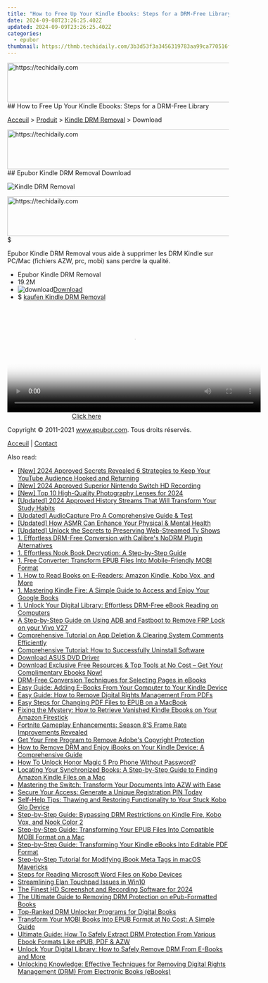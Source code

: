 ```yaml
---
title: "How to Free Up Your Kindle Ebooks: Steps for a DRM-Free Library"
date: 2024-09-08T23:26:25.402Z
updated: 2024-09-09T23:26:25.402Z
categories:
  - epubor
thumbnail: https://thmb.techidaily.com/3b3d53f3a3456319783aa99ca770516fad2e58dbe2bd45f2ec6f3eb305fb3d58.png
---
```


<!-- affiliate ads begin -->
<a href="https://ephamedtechinc.pxf.io/c/5597632/2123511/26400" target="_top" id="2123511">
  <img src="//a.impactradius-go.com/display-ad/26400-2123511" border="0" alt="https://techidaily.com" width="728" height="90"/>
</a>
<img height="0" width="0" src="https://ephamedtechinc.pxf.io/i/5597632/2123511/26400" style="position:absolute;visibility:hidden;" border="0" />
<!-- affiliate ads end -->
## How to Free Up Your Kindle Ebooks: Steps for a DRM-Free Library

[Acceuil](http://www.epubor.com/fr/) \> [Produit](https://tools.techidaily.com/epubor/products/) \> [Kindle DRM Removal](https://tools.techidaily.com/epubor/products/) \> Download

<!-- affiliate ads begin -->
<a href="https://appsumo.8odi.net/c/5597632/2123728/7443" target="_top" id="2123728">
  <img src="//a.impactradius-go.com/display-ad/7443-2123728" border="0" alt="https://techidaily.com" width="728" height="90"/>
</a>
<img height="0" width="0" src="https://appsumo.8odi.net/i/5597632/2123728/7443" style="position:absolute;visibility:hidden;" border="0" />
<!-- affiliate ads end -->
##  Epubor Kindle DRM Removal Download

![Kindle DRM Removal](https://www.epubor.com/images/remote/D4/1D/D41D8C_D41D8C_KindleDrmRemoval-box.jpg)

<!-- affiliate ads begin -->
<a href="https://review-au.sjv.io/c/5597632/2135315/14409" target="_top" id="2135315">
  <img src="//a.impactradius-go.com/display-ad/14409-2135315" border="0" alt="https://techidaily.com" width="728" height="90"/>
</a>
<img height="0" width="0" src="https://review-au.sjv.io/i/5597632/2135315/14409" style="position:absolute;visibility:hidden;" border="0" />
<!-- affiliate ads end -->
$

Epubor Kindle DRM Removal vous aide à supprimer les DRM Kindle sur PC/Mac (fichiers AZW, prc, mobi) sans perdre la qualité.

* Epubor Kindle DRM Removal
* 19.2M
* ![download](http://www.epubor.com/images/W/dl.jpg)[Download](http://download.epubor.com/kindledrmremoval.exe)
* $ [kaufen Kindle DRM Removal](https://tools.techidaily.com/epubor/products/)
<!-- affiliate ads begin -->
<span id="1982508">
					<video width="576" height="240" style="cursor:pointer"
           poster="//a.impactradius-go.com/display-clicktoplayimage/1982508.png"
           onclick="if(!this.playClicked){this.play();this.setAttribute('controls',true);this.playClicked=true;}">
	   <source src="//a.impactradius-go.com/display-ad/22993-1982508">
	   <img src="//a.impactradius-go.com/display-clicktoplayimage/1982508.png" style="border: none; height: 100%; width: 100%; object-fit: contain">
	</video>
	<div style="width:360px;text-align:center"><a href="javascript:window.open(decodeURIComponent('https%3A%2F%2Fhomestyler.sjv.io%2Fc%2F5597632%2F1982508%2F22993'), '_blank');void(0);">Click here</a></div>
</span>
<img height="0" width="0" src="https://imp.pxf.io/i/5597632/1982508/22993" style="position:absolute;visibility:hidden;" border="0" />
<!-- affiliate ads end -->

Copyright © 2011-2021 www.epubor.com. Tous droits réservés. 

[Acceuil](http://www.epubor.com/fr/) | [Contact](http://www.epubor.com/fr/mailto:support@epubor.com)

<ins class="adsbygoogle"
     style="display:block"
     data-ad-format="autorelaxed"
     data-ad-client="ca-pub-7571918770474297"
     data-ad-slot="1223367746"></ins>



<ins class="adsbygoogle"
     style="display:block"
     data-ad-client="ca-pub-7571918770474297"
     data-ad-slot="8358498916"
     data-ad-format="auto"
     data-full-width-responsive="true"></ins>

<span class="atpl-alsoreadstyle">Also read:</span>
<div><ul>
<li><a href="https://youtube-sure.techidaily.com/024-approved-secrets-revealed-6-strategies-to-keep-your-youtube-audience-hooked-and-returning/"><u>[New] 2024 Approved  Secrets Revealed  6 Strategies to Keep Your YouTube Audience Hooked and Returning</u></a></li>
<li><a href="https://video-screen-grab.techidaily.com/new-2024-approved-superior-nintendo-switch-hd-recording/"><u>[New] 2024 Approved  Superior Nintendo Switch HD Recording</u></a></li>
<li><a href="https://fox-boxes.techidaily.com/new-top-10-high-quality-photography-lenses-for-2024/"><u>[New] Top 10 High-Quality Photography Lenses for 2024</u></a></li>
<li><a href="https://eaxpv-info.techidaily.com/updated-2024-approved-history-streams-that-will-transform-your-study-habits/"><u>[Updated] 2024 Approved  History Streams That Will Transform Your Study Habits</u></a></li>
<li><a href="https://screen-sharing-recording.techidaily.com/updated-audiocapture-pro-a-comprehensive-guide-and-test/"><u>[Updated] AudioCapture Pro  A Comprehensive Guide & Test</u></a></li>
<li><a href="https://some-techniques.techidaily.com/updated-how-asmr-can-enhance-your-physical-and-mental-health/"><u>[Updated] How ASMR Can Enhance Your Physical & Mental Health</u></a></li>
<li><a href="https://on-screen-recording.techidaily.com/updated-unlock-the-secrets-to-preserving-web-streamed-tv-shows/"><u>[Updated] Unlock the Secrets to Preserving Web-Streamed Tv Shows</u></a></li>
<li><a href="https://solve-luxury.techidaily.com/1-effortless-drm-free-conversion-with-calibres-nodrm-plugin-alternatives/"><u>1. Effortless DRM-Free Conversion with Calibre's NoDRM Plugin Alternatives</u></a></li>
<li><a href="https://solve-luxury.techidaily.com/1-effortless-nook-book-decryption-a-step-by-step-guide/"><u>1. Effortless Nook Book Decryption: A Step-by-Step Guide</u></a></li>
<li><a href="https://solve-luxury.techidaily.com/1-free-converter-transform-epub-files-into-mobile-friendly-mobi-format/"><u>1. Free Converter: Transform EPUB Files Into Mobile-Friendly MOBI Format</u></a></li>
<li><a href="https://solve-luxury.techidaily.com/1-how-to-read-books-on-e-readers-amazon-kindle-kobo-vox-and-more/"><u>1. How to Read Books on E-Readers: Amazon Kindle, Kobo Vox, and More</u></a></li>
<li><a href="https://solve-luxury.techidaily.com/1-mastering-kindle-fire-a-simple-guide-to-access-and-enjoy-your-google-books/"><u>1. Mastering Kindle Fire: A Simple Guide to Access and Enjoy Your Google Books</u></a></li>
<li><a href="https://solve-luxury.techidaily.com/1-unlock-your-digital-library-effortless-drm-free-ebook-reading-on-computers/"><u>1. Unlock Your Digital Library: Effortless DRM-Free eBook Reading on Computers</u></a></li>
<li><a href="https://bypass-frp.techidaily.com/a-step-by-step-guide-on-using-adb-and-fastboot-to-remove-frp-lock-on-your-vivo-v27-by-drfone-android/"><u>A Step-by-Step Guide on Using ADB and Fastboot to Remove FRP Lock on your Vivo V27</u></a></li>
<li><a href="https://solve-luxury.techidaily.com/comprehensive-tutorial-on-app-deletion-and-clearing-system-comments-efficiently/"><u>Comprehensive Tutorial on App Deletion & Clearing System Comments Efficiently</u></a></li>
<li><a href="https://solve-luxury.techidaily.com/comprehensive-tutorial-how-to-successfully-uninstall-software/"><u>Comprehensive Tutorial: How to Successfully Uninstall Software</u></a></li>
<li><a href="https://driver-download.techidaily.com/download-asus-dvd-driver/"><u>Download ASUS DVD Driver</u></a></li>
<li><a href="https://solve-luxury.techidaily.com/download-exclusive-free-resources-and-top-tools-at-no-cost-get-your-complimentary-ebooks-now/"><u>Download Exclusive Free Resources & Top Tools at No Cost – Get Your Complimentary Ebooks Now!</u></a></li>
<li><a href="https://solve-luxury.techidaily.com/drm-free-conversion-techniques-for-selecting-pages-in-ebooks/"><u>DRM-Free Conversion Techniques for Selecting Pages in eBooks</u></a></li>
<li><a href="https://solve-luxury.techidaily.com/easy-guide-adding-e-books-from-your-computer-to-your-kindle-device/"><u>Easy Guide: Adding E-Books From Your Computer to Your Kindle Device</u></a></li>
<li><a href="https://solve-luxury.techidaily.com/easy-guide-how-to-remove-digital-rights-management-from-pdfs/"><u>Easy Guide: How to Remove Digital Rights Management From PDFs</u></a></li>
<li><a href="https://solve-luxury.techidaily.com/easy-steps-for-changing-pdf-files-to-epub-on-a-macbook/"><u>Easy Steps for Changing PDF Files to EPUB on a MacBook</u></a></li>
<li><a href="https://solve-luxury.techidaily.com/fixing-the-mystery-how-to-retrieve-vanished-kindle-ebooks-on-your-amazon-firestick/"><u>Fixing the Mystery: How to Retrieve Vanished Kindle Ebooks on Your Amazon Firestick</u></a></li>
<li><a href="https://win-able.techidaily.com/fortnite-gameplay-enhancements-season-8s-frame-rate-improvements-revealed/"><u>Fortnite Gameplay Enhancements: Season 8'S Frame Rate Improvements Revealed</u></a></li>
<li><a href="https://solve-luxury.techidaily.com/get-your-free-program-to-remove-adobes-copyright-protection/"><u>Get Your Free Program to Remove Adobe's Copyright Protection</u></a></li>
<li><a href="https://solve-luxury.techidaily.com/how-to-remove-drm-and-enjoy-ibooks-on-your-kindle-device-a-comprehensive-guide/"><u>How to Remove DRM and Enjoy iBooks on Your Kindle Device: A Comprehensive Guide</u></a></li>
<li><a href="https://unlock-android.techidaily.com/how-to-unlock-honor-magic-5-pro-phone-without-password-by-drfone-android/"><u>How To Unlock Honor Magic 5 Pro Phone Without Password?</u></a></li>
<li><a href="https://solve-luxury.techidaily.com/locating-your-synchronized-books-a-step-by-step-guide-to-finding-amazon-kindle-files-on-a-mac/"><u>Locating Your Synchronized Books: A Step-by-Step Guide to Finding Amazon Kindle Files on a Mac</u></a></li>
<li><a href="https://solve-luxury.techidaily.com/mastering-the-switch-transform-your-documents-into-azw-with-ease/"><u>Mastering the Switch: Transform Your Documents Into AZW with Ease</u></a></li>
<li><a href="https://solve-luxury.techidaily.com/secure-your-access-generate-a-unique-registration-pin-today/"><u>Secure Your Access: Generate a Unique Registration PIN Today</u></a></li>
<li><a href="https://solve-luxury.techidaily.com/self-help-tips-thawing-and-restoring-functionality-to-your-stuck-kobo-glo-device/"><u>Self-Help Tips: Thawing and Restoring Functionality to Your Stuck Kobo Glo Device</u></a></li>
<li><a href="https://solve-luxury.techidaily.com/step-by-step-guide-bypassing-drm-restrictions-on-kindle-fire-kobo-vox-and-nook-color-2/"><u>Step-by-Step Guide: Bypassing DRM Restrictions on Kindle Fire, Kobo Vox, and Nook Color 2</u></a></li>
<li><a href="https://solve-luxury.techidaily.com/step-by-step-guide-transforming-your-epub-files-into-compatible-mobi-format-on-a-mac/"><u>Step-by-Step Guide: Transforming Your EPUB Files Into Compatible MOBI Format on a Mac</u></a></li>
<li><a href="https://solve-luxury.techidaily.com/step-by-step-guide-transforming-your-kindle-ebooks-into-editable-pdf-format/"><u>Step-by-Step Guide: Transforming Your Kindle eBooks Into Editable PDF Format</u></a></li>
<li><a href="https://solve-luxury.techidaily.com/step-by-step-tutorial-for-modifying-ibook-meta-tags-in-macos-mavericks/"><u>Step-by-Step Tutorial for Modifying iBook Meta Tags in macOS Mavericks</u></a></li>
<li><a href="https://solve-luxury.techidaily.com/steps-for-reading-microsoft-word-files-on-kobo-devices/"><u>Steps for Reading Microsoft Word Files on Kobo Devices</u></a></li>
<li><a href="https://driver-error.techidaily.com/streamlining-elan-touchpad-issues-in-win10/"><u>Streamlining Elan Touchpad Issues in Win10</u></a></li>
<li><a href="https://video-capture.techidaily.com/the-finest-hd-screenshot-and-recording-software-for-2024/"><u>The Finest HD Screenshot and Recording Software for 2024</u></a></li>
<li><a href="https://solve-luxury.techidaily.com/the-ultimate-guide-to-removing-drm-protection-on-epub-formatted-books/"><u>The Ultimate Guide to Removing DRM Protection on ePub-Formatted Books</u></a></li>
<li><a href="https://solve-luxury.techidaily.com/top-ranked-drm-unlocker-programs-for-digital-books/"><u>Top-Ranked DRM Unlocker Programs for Digital Books</u></a></li>
<li><a href="https://solve-luxury.techidaily.com/transform-your-mobi-books-into-epub-format-at-no-cost-a-simple-guide/"><u>Transform Your MOBI Books Into EPUB Format at No Cost: A Simple Guide</u></a></li>
<li><a href="https://solve-luxury.techidaily.com/ultimate-guide-how-to-safely-extract-drm-protection-from-various-ebook-formats-like-epub-pdf-and-azw/"><u>Ultimate Guide: How To Safely Extract DRM Protection From Various Ebook Formats Like ePUB, PDF & AZW</u></a></li>
<li><a href="https://solve-luxury.techidaily.com/unlock-your-digital-library-how-to-safely-remove-drm-from-e-books-and-more/"><u>Unlock Your Digital Library: How to Safely Remove DRM From E-Books and More</u></a></li>
<li><a href="https://solve-luxury.techidaily.com/unlocking-knowledge-effective-techniques-for-removing-digital-rights-management-drm-from-electronic-books-ebooks/"><u>Unlocking Knowledge: Effective Techniques for Removing Digital Rights Management (DRM) From Electronic Books (eBooks)</u></a></li>
</ul></div>
